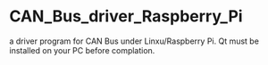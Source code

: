 # CAN_Bus_driver_Raspberry_Pi

a driver program for CAN Bus under Linxu/Raspberry Pi. Qt must be installed on your PC before complation.
